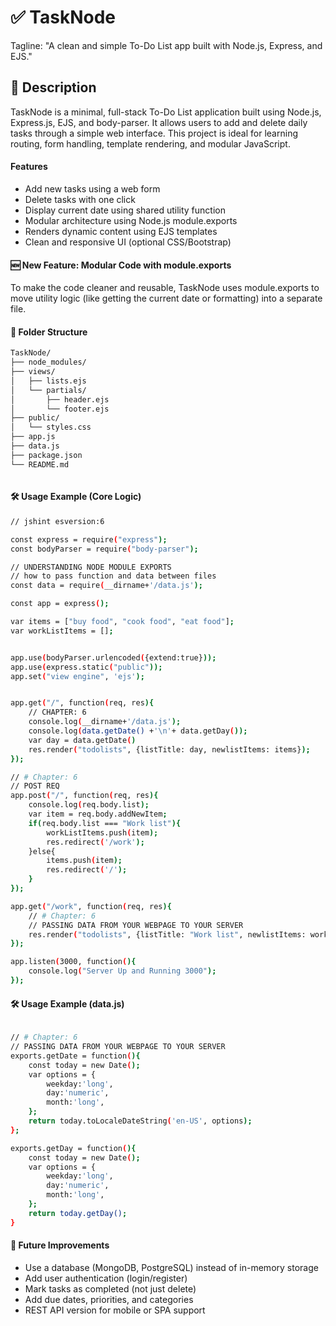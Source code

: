 # ✅ TaskNode
Tagline: "A clean and simple To-Do List app built with Node.js, Express, and EJS."

## 📘 Description
TaskNode is a minimal, full-stack To-Do List application built using Node.js, Express.js, EJS, and body-parser. It allows users to add and delete daily tasks through a simple web interface. This project is ideal for learning routing, form handling, template rendering, and modular JavaScript.

#### Features
- Add new tasks using a web form
- Delete tasks with one click
- Display current date using shared utility function
- Modular architecture using Node.js module.exports
- Renders dynamic content using EJS templates
- Clean and responsive UI (optional CSS/Bootstrap)

#### 🆕 New Feature: Modular Code with module.exports

To make the code cleaner and reusable, TaskNode uses module.exports to move utility logic (like getting the current date or formatting) into a separate file.

#### 📁 Folder Structure
``` bash 
TaskNode/
├── node_modules/
├── views/
│   ├── lists.ejs
│   └── partials/
│       ├── header.ejs
│       └── footer.ejs
├── public/
│   └── styles.css
├── app.js
├── data.js
├── package.json
└── README.md



```

#### 🛠️ Usage Example (Core Logic)

``` bash 
// jshint esversion:6

const express = require("express");
const bodyParser = require("body-parser");

// UNDERSTANDING NODE MODULE EXPORTS
// how to pass function and data between files
const data = require(__dirname+'/data.js');

const app = express();

var items = ["buy food", "cook food", "eat food"];
var workListItems = [];


app.use(bodyParser.urlencoded({extend:true}));
app.use(express.static("public"));
app.set("view engine", 'ejs');


app.get("/", function(req, res){
    // CHAPTER: 6
    console.log(__dirname+'/data.js');
    console.log(data.getDate() +'\n'+ data.getDay());
    var day = data.getDate()
    res.render("todolists", {listTitle: day, newlistItems: items});
});

// # Chapter: 6
// POST REQ
app.post("/", function(req, res){
    console.log(req.body.list);
    var item = req.body.addNewItem;
    if(req.body.list === "Work list"){
        workListItems.push(item);
        res.redirect('/work');  
    }else{
        items.push(item);
        res.redirect('/');
    }
});

app.get("/work", function(req, res){
    // # Chapter: 6
    // PASSING DATA FROM YOUR WEBPAGE TO YOUR SERVER
    res.render("todolists", {listTitle: "Work list", newlistItems: workListItems});
});

app.listen(3000, function(){
    console.log("Server Up and Running 3000");
});

```
#### 🛠️ Usage Example (data.js)
``` bash

// # Chapter: 6
// PASSING DATA FROM YOUR WEBPAGE TO YOUR SERVER
exports.getDate = function(){
    const today = new Date();
    var options = {
        weekday:'long',
        day:'numeric',
        month:'long',
    };
    return today.toLocaleDateString('en-US', options);
};

exports.getDay = function(){
    const today = new Date();
    var options = {
        weekday:'long',
        day:'numeric',
        month:'long',
    };
    return today.getDay();
}


```

#### 📌 Future Improvements
- Use a database (MongoDB, PostgreSQL) instead of in-memory storage
- Add user authentication (login/register)
- Mark tasks as completed (not just delete)
- Add due dates, priorities, and categories
- REST API version for mobile or SPA support